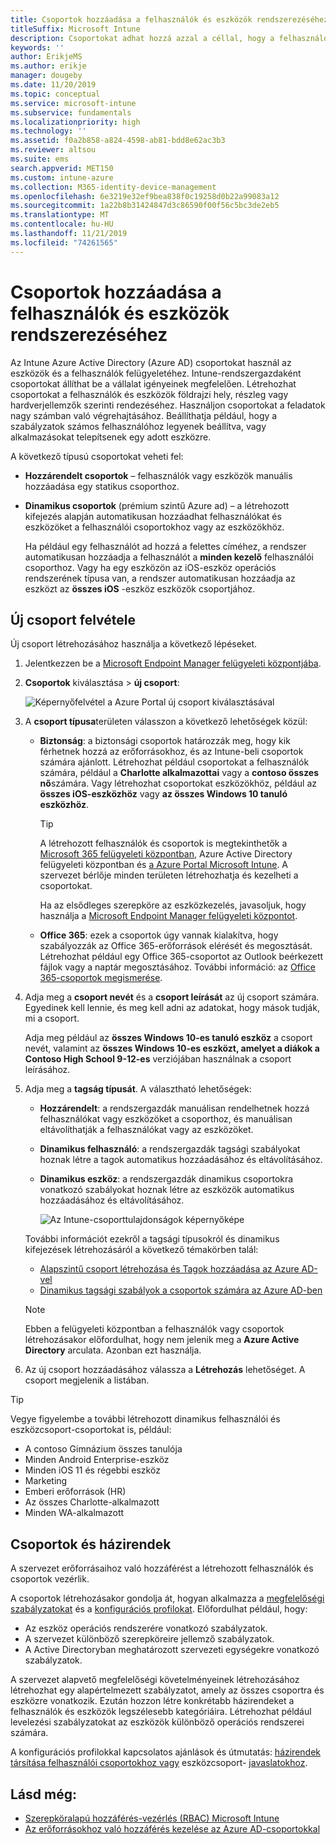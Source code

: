 ```yaml
---
title: Csoportok hozzáadása a felhasználók és eszközök rendszerezéséhez
titleSuffix: Microsoft Intune
description: Csoportokat adhat hozzá azzal a céllal, hogy a felhasználókat és az eszközöket földrajzi hely, részleg vagy hardvertulajdonságok alapján rendszerezhesse.
keywords: ''
author: ErikjeMS
ms.author: erikje
manager: dougeby
ms.date: 11/20/2019
ms.topic: conceptual
ms.service: microsoft-intune
ms.subservice: fundamentals
ms.localizationpriority: high
ms.technology: ''
ms.assetid: f0a2b858-a824-4598-ab81-bdd8e62ac3b3
ms.reviewer: altsou
ms.suite: ems
search.appverid: MET150
ms.custom: intune-azure
ms.collection: M365-identity-device-management
ms.openlocfilehash: 6e3219e32ef9bea838f0c19258d0b22a99083a12
ms.sourcegitcommit: 1a22b8b31424847d3c86590f00f56c5bc3de2eb5
ms.translationtype: MT
ms.contentlocale: hu-HU
ms.lasthandoff: 11/21/2019
ms.locfileid: "74261565"
---
```

# <a name="add-groups-to-organize-users-and-devices"></a>Csoportok hozzáadása a felhasználók és eszközök rendszerezéséhez

Az Intune Azure Active Directory (Azure AD) csoportokat használ az eszközök és a felhasználók felügyeletéhez. Intune-rendszergazdaként csoportokat állíthat be a vállalat igényeinek megfelelően. Létrehozhat csoportokat a felhasználók és eszközök földrajzi hely, részleg vagy hardverjellemzők szerinti rendezéséhez. Használjon csoportokat a feladatok nagy számban való végrehajtásához. Beállíthatja például, hogy a szabályzatok számos felhasználóhoz legyenek beállítva, vagy alkalmazásokat telepítsenek egy adott eszközre.

A következő típusú csoportokat veheti fel:

- **Hozzárendelt csoportok** – felhasználók vagy eszközök manuális hozzáadása egy statikus csoporthoz. 
- **Dinamikus csoportok** (prémium szintű Azure ad) – a létrehozott kifejezés alapján automatikusan hozzáadhat felhasználókat és eszközöket a felhasználói csoportokhoz vagy az eszközökhöz.

  Ha például egy felhasználót ad hozzá a felettes címéhez, a rendszer automatikusan hozzáadja a felhasználót a **minden kezelő** felhasználói csoporthoz. Vagy ha egy eszközön az iOS-eszköz operációs rendszerének típusa van, a rendszer automatikusan hozzáadja az eszközt az **összes iOS** -eszköz eszközök csoportjához.

## <a name="add-a-new-group"></a>Új csoport felvétele

Új csoport létrehozásához használja a következő lépéseket.

1. Jelentkezzen be a [Microsoft Endpoint Manager felügyeleti központjába](https://go.microsoft.com/fwlink/?linkid=2109431).
2. **Csoportok** kiválasztása > **új csoport**:

   ![Képernyőfelvétel a Azure Portal új csoport kiválasztásával](./media/groups-add/groups-add-new.png)

3. A **csoport típusa**területen válasszon a következő lehetőségek közül:

    - **Biztonság**: a biztonsági csoportok határozzák meg, hogy kik férhetnek hozzá az erőforrásokhoz, és az Intune-beli csoportok számára ajánlott. Létrehozhat például csoportokat a felhasználók számára, például a **Charlotte alkalmazottai** vagy a **contoso összes nő**számára. Vagy létrehozhat csoportokat eszközökhöz, például az **összes iOS-eszközhöz** vagy **az összes Windows 10 tanuló eszközhöz**.

        > [!TIP]
        > A létrehozott felhasználók és csoportok is megtekinthetők a [Microsoft 365 felügyeleti központban](https://admin.microsoft.com), Azure Active Directory felügyeleti központban és [a Azure Portal Microsoft Intune](https://go.microsoft.com/fwlink/?linkid=2090973). A szervezet bérlője minden területen létrehozhatja és kezelheti a csoportokat.
        >
        > Ha az elsődleges szerepköre az eszközkezelés, javasoljuk, hogy használja a [Microsoft Endpoint Manager felügyeleti központot](https://go.microsoft.com/fwlink/?linkid=2109431).

    - **Office 365**: ezek a csoportok úgy vannak kialakítva, hogy szabályozzák az Office 365-erőforrások elérését és megosztását. Létrehozhat például egy Office 365-csoportot az Outlook beérkezett fájlok vagy a naptár megosztásához. További információ: az [Office 365-csoportok megismerése](https://support.office.com/article/learn-about-office-365-groups-b565caa1-5c40-40ef-9915-60fdb2d97fa2).

4. Adja meg a **csoport nevét** és a **csoport leírását** az új csoport számára. Egyedinek kell lennie, és meg kell adni az adatokat, hogy mások tudják, mi a csoport.

    Adja meg például az **összes Windows 10-es tanuló eszköz** a csoport nevét, valamint az **összes Windows 10-es eszközt, amelyet a diákok a Contoso High School 9-12-es** verziójában használnak a csoport leírásához.

5. Adja meg a **tagság típusát**. A választható lehetőségek:

    - **Hozzárendelt**: a rendszergazdák manuálisan rendelhetnek hozzá felhasználókat vagy eszközöket a csoporthoz, és manuálisan eltávolíthatják a felhasználókat vagy az eszközöket.
    - **Dinamikus felhasználó**: a rendszergazdák tagsági szabályokat hoznak létre a tagok automatikus hozzáadásához és eltávolításához.
    - **Dinamikus eszköz**: a rendszergazdák dinamikus csoportokra vonatkozó szabályokat hoznak létre az eszközök automatikus hozzáadásához és eltávolításához.

        ![Az Intune-csoporttulajdonságok képernyőképe](./media/groups-add/groups-add-properties.png)

    További információt ezekről a tagsági típusokról és dinamikus kifejezések létrehozásáról a következő témakörben talál:

    - [Alapszintű csoport létrehozása és Tagok hozzáadása az Azure AD-vel](https://docs.microsoft.com/azure/active-directory/fundamentals/active-directory-groups-create-azure-portal)
    - [Dinamikus tagsági szabályok a csoportok számára az Azure AD-ben](https://docs.microsoft.com/azure/active-directory/users-groups-roles/groups-dynamic-membership)

    > [!NOTE]
    > Ebben a felügyeleti központban a felhasználók vagy csoportok létrehozásakor előfordulhat, hogy nem jelenik meg a **Azure Active Directory** arculata. Azonban ezt használja.

6. Az új csoport hozzáadásához válassza a **Létrehozás** lehetőséget. A csoport megjelenik a listában.

> [!TIP]
> Vegye figyelembe a további létrehozott dinamikus felhasználói és eszközcsoport-csoportokat is, például:
>
> - A contoso Gimnázium összes tanulója
> - Minden Android Enterprise-eszköz
> - Minden iOS 11 és régebbi eszköz
> - Marketing
> - Emberi erőforrások (HR)
> - Az összes Charlotte-alkalmazott
> - Minden WA-alkalmazott

## <a name="groups-and-policies"></a>Csoportok és házirendek

A szervezet erőforrásaihoz való hozzáférést a létrehozott felhasználók és csoportok vezérlik.

A csoportok létrehozásakor gondolja át, hogyan alkalmazza a [megfelelőségi szabályzatokat](../protect/device-compliance-get-started.md) és a [konfigurációs profilokat](../configuration/device-profiles.md). Előfordulhat például, hogy:

- Az eszköz operációs rendszerére vonatkozó szabályzatok.
- A szervezet különböző szerepköreire jellemző szabályzatok.
- A Active Directoryban meghatározott szervezeti egységekre vonatkozó szabályzatok.

A szervezet alapvető megfelelőségi követelményeinek létrehozásához létrehozhat egy alapértelmezett szabályzatot, amely az összes csoportra és eszközre vonatkozik. Ezután hozzon létre konkrétabb házirendeket a felhasználók és eszközök legszélesebb kategóriáira. Létrehozhat például levelezési szabályzatokat az eszközök különböző operációs rendszerei számára.

A konfigurációs profilokkal kapcsolatos ajánlások és útmutatás: [házirendek társítása felhasználói csoportokhoz vagy](../configuration/device-profile-assign.md#user-groups-vs-device-groups) eszközcsoport- [javaslatokhoz](../configuration/device-profile-create.md#recommendations).

## <a name="see-also"></a>Lásd még:

- [Szerepköralapú hozzáférés-vezérlés (RBAC) Microsoft Intune](role-based-access-control.md)
- [Az erőforrásokhoz való hozzáférés kezelése az Azure AD-csoportokkal](https://docs.microsoft.com/azure/active-directory/active-directory-manage-groups)
